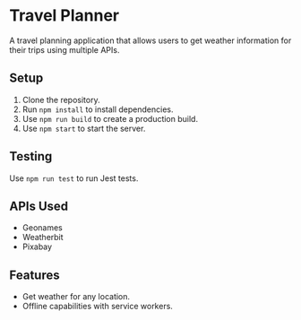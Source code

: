 # Travel Planner

A travel planning application that allows users to get weather information for their trips using multiple APIs.

## Setup

1. Clone the repository.
2. Run `npm install` to install dependencies.
3. Use `npm run build` to create a production build.
4. Use `npm start` to start the server.

## Testing

Use `npm run test` to run Jest tests.

## APIs Used

- Geonames
- Weatherbit
- Pixabay

## Features

- Get weather for any location.
- Offline capabilities with service workers.

